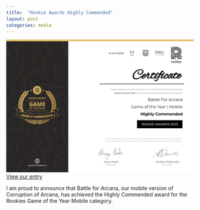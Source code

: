 ```yaml
---
title:  "Rookie Awards Highly Commended"
layout: post
categories: media
---
```


![Rookies Image](https://raw.githubusercontent.com/andrewscott02/andrewscott02.github.io/master/_posts/Images/rookiescertificate.png)
[View our entry](https://www.therookies.co/entries/24461)


I am proud to announce that Battle for Arcana, our mobile version of Corruption of Arcana, has achieved the Highly Commended award for the Rookies Game of the Year Mobile category.

